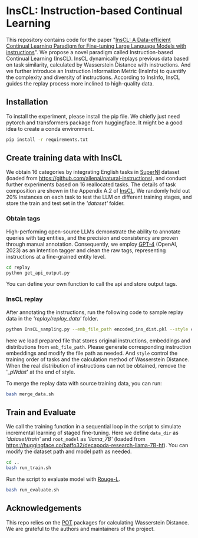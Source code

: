 # InsCL: Instruction-based Continual Learning
This repository contains code for the paper "[InsCL: A Data-efficient Continual Learning Paradigm for Fine-tuning Large Language Models with instructions](https://arxiv.org/abs/2403.11435)".
We propose a novel paradigm called Instruction-based Continual Learning (InsCL). 
InsCL dynamically replays previous data based on task similarity, calculated by Wasserstein Distance with instructions. 
And we further introduce an Instruction Information Metric (InsInfo) to quantify the complexity and diversity of instructions. According to InsInfo, InsCL guides the replay process more inclined to high-quality data.

## Installation

To install the experiment, please install the pip file. We chiefly just need pytorch and transformers package from huggingface. It might be a good idea to create a conda environment.
```bash
pip install -r requirements.txt
```

## Create training data with InsCL

We obtain 16 categories by integrating English tasks in [SuperNI](https://arxiv.org/abs/2204.07705) dataset (loaded from https://github.com/allenai/natural-instructions), and conduct further experiments based on 16 reallocated tasks.
The details of task composition are shown in the Appendix A.2 of [InsCL](https://openreview.net/forum?id=c2YfFbNHax3).
We randomly hold out 20% instances on each task to test the LLM on different training stages, and store the train and test set in the _'dataset'_ folder.

### Obtain tags

High-performing open-source LLMs demonstrate the ability to annotate queries with tag entities, and the precision and consistency are proven through manual annotation. Consequently, we employ [GPT-4](https://arxiv.org/abs/2303.08774) (OpenAI, 2023) as an intention tagger and clean the raw tags, representing instructions at a fine-grained entity level.
```bash
cd replay
python get_api_output.py
```
You can define your own function to call the api and store output tags.

### InsCL replay

After annotating the instructions, run the following code to sample replay data in the _'replay/replay_data'_ folder.

```bash
python InsCL_sampling.py --emb_file_path encoded_ins_dist.pkl --style curriculum_pWdist 
```
here we load prepared file that stores original instructions, embeddings and distributions from `emb_file_path`.
Please generate corresponding instruction embeddings and modify the file path as needed.
And `style` control the training order of tasks and the calculation method of Wasserstein Distance.
When the real distribution of instructions can not be obtained, remove the '__pWdist_' at the end of style.

To merge the replay data with source training data, you can run:
```bash
bash merge_data.sh
```

## Train and Evaluate

We call the training function in a sequential loop in the script to simulate incremental learning of staged fine-tuning. 
Here we define `data_dir` as _'dataset/train'_ and `root_model` as _'llama_7B'_ (loaded from https://huggingface.co/baffo32/decapoda-research-llama-7B-hf).
You can modify the dataset path and model path as needed.
```bash
cd ..
bash run_train.sh
```

Run the script to evaluate model with [Rouge-L](https://aclanthology.org/W04-1013/).
```bash
bash run_evaluate.sh
```

## Acknowledgements

This repo relies on the [POT](https://pythonot.github.io/) packages for calculating Wasserstein Distance. We are grateful to the authors and maintainers of the project.
